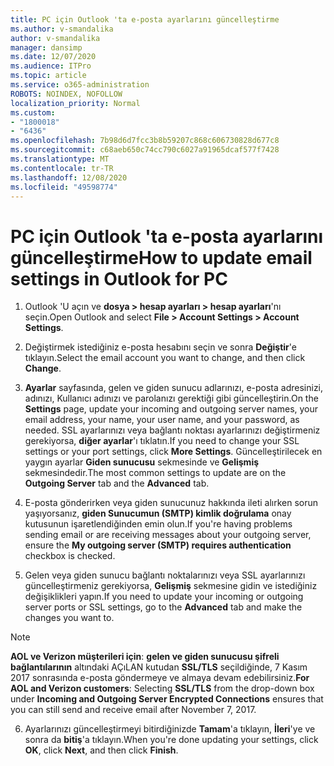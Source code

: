 ```yaml
---
title: PC için Outlook 'ta e-posta ayarlarını güncelleştirme
ms.author: v-smandalika
author: v-smandalika
manager: dansimp
ms.date: 12/07/2020
ms.audience: ITPro
ms.topic: article
ms.service: o365-administration
ROBOTS: NOINDEX, NOFOLLOW
localization_priority: Normal
ms.custom:
- "1800018"
- "6436"
ms.openlocfilehash: 7b98d6d7fcc3b8b59207c868c606730828d677c8
ms.sourcegitcommit: c68aeb650c74cc790c6027a91965dcaf577f7428
ms.translationtype: MT
ms.contentlocale: tr-TR
ms.lasthandoff: 12/08/2020
ms.locfileid: "49598774"
---
```

# <a name="how-to-update-email-settings-in-outlook-for-pc"></a><span data-ttu-id="e8676-102">PC için Outlook 'ta e-posta ayarlarını güncelleştirme</span><span class="sxs-lookup"><span data-stu-id="e8676-102">How to update email settings in Outlook for PC</span></span>

1. <span data-ttu-id="e8676-103">Outlook 'U açın ve **dosya > hesap ayarları > hesap ayarları**'nı seçin.</span><span class="sxs-lookup"><span data-stu-id="e8676-103">Open Outlook and select **File > Account Settings > Account Settings**.</span></span>

2. <span data-ttu-id="e8676-104">Değiştirmek istediğiniz e-posta hesabını seçin ve sonra **Değiştir**'e tıklayın.</span><span class="sxs-lookup"><span data-stu-id="e8676-104">Select the email account you want to change, and then click **Change**.</span></span> 

3. <span data-ttu-id="e8676-105">**Ayarlar** sayfasında, gelen ve giden sunucu adlarınızı, e-posta adresinizi, adınızı, Kullanıcı adınızı ve parolanızı gerektiği gibi güncelleştirin.</span><span class="sxs-lookup"><span data-stu-id="e8676-105">On the **Settings** page, update your incoming and outgoing server names, your email address, your name, your user name, and your password, as needed.</span></span> <span data-ttu-id="e8676-106">SSL ayarlarınızı veya bağlantı noktası ayarlarınızı değiştirmeniz gerekiyorsa, **diğer ayarlar**'ı tıklatın.</span><span class="sxs-lookup"><span data-stu-id="e8676-106">If you need to change your SSL settings or your port settings, click **More Settings**.</span></span> <span data-ttu-id="e8676-107">Güncelleştirilecek en yaygın ayarlar **Giden sunucusu** sekmesinde ve **Gelişmiş** sekmesindedir.</span><span class="sxs-lookup"><span data-stu-id="e8676-107">The most common settings to update are on the **Outgoing Server** tab and the **Advanced** tab.</span></span>

4. <span data-ttu-id="e8676-108">E-posta gönderirken veya giden sunucunuz hakkında ileti alırken sorun yaşıyorsanız, **giden Sunucumun (SMTP) kimlik doğrulama** onay kutusunun işaretlendiğinden emin olun.</span><span class="sxs-lookup"><span data-stu-id="e8676-108">If you're having problems sending email or are receiving messages about your outgoing server, ensure the **My outgoing server (SMTP) requires authentication** checkbox is checked.</span></span>

5. <span data-ttu-id="e8676-109">Gelen veya giden sunucu bağlantı noktalarınızı veya SSL ayarlarınızı güncelleştirmeniz gerekiyorsa, **Gelişmiş** sekmesine gidin ve istediğiniz değişiklikleri yapın.</span><span class="sxs-lookup"><span data-stu-id="e8676-109">If you need to update your incoming or outgoing server ports or SSL settings, go to the **Advanced** tab and make the changes you want to.</span></span>

> [!NOTE]
> <span data-ttu-id="e8676-110">**AOL ve Verizon müşterileri için**: **gelen ve giden sunucusu şifreli bağlantılarının** altındaki AÇıLAN kutudan **SSL/TLS** seçildiğinde, 7 Kasım 2017 sonrasında e-posta göndermeye ve almaya devam edebilirsiniz.</span><span class="sxs-lookup"><span data-stu-id="e8676-110">**For AOL and Verizon customers**: Selecting **SSL/TLS** from the drop-down box under **Incoming and Outgoing Server Encrypted Connections** ensures that you can still send and receive email after November 7, 2017.</span></span>

6. <span data-ttu-id="e8676-111">Ayarlarınızı güncelleştirmeyi bitirdiğinizde **Tamam**'a tıklayın, **İleri**'ye ve sonra da **bitiş**'a tıklayın.</span><span class="sxs-lookup"><span data-stu-id="e8676-111">When you're done updating your settings, click **OK**, click **Next**, and then click **Finish**.</span></span>


